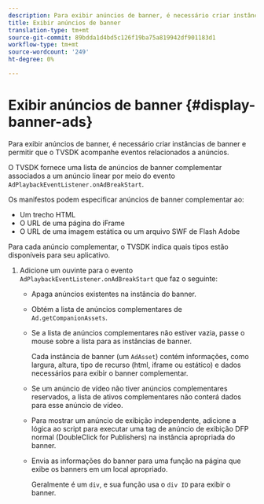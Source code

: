 ```yaml
---
description: Para exibir anúncios de banner, é necessário criar instâncias de banner e permitir que o TVSDK acompanhe eventos relacionados a anúncios.
title: Exibir anúncios de banner
translation-type: tm+mt
source-git-commit: 89bdda1d4bd5c126f19ba75a819942df901183d1
workflow-type: tm+mt
source-wordcount: '249'
ht-degree: 0%

---
```



# Exibir anúncios de banner {#display-banner-ads}

Para exibir anúncios de banner, é necessário criar instâncias de banner e permitir que o TVSDK acompanhe eventos relacionados a anúncios.

O TVSDK fornece uma lista de anúncios de banner complementar associados a um anúncio linear por meio do evento `AdPlaybackEventListener.onAdBreakStart`.

Os manifestos podem especificar anúncios de banner complementar ao:

* Um trecho HTML
* O URL de uma página do iFrame
* O URL de uma imagem estática ou um arquivo SWF de Flash Adobe

Para cada anúncio complementar, o TVSDK indica quais tipos estão disponíveis para seu aplicativo.

1. Adicione um ouvinte para o evento `AdPlaybackEventListener.onAdBreakStart` que faz o seguinte:

   * Apaga anúncios existentes na instância do banner.
   * Obtém a lista de anúncios complementares de `Ad.getCompanionAssets`.
   * Se a lista de anúncios complementares não estiver vazia, passe o mouse sobre a lista para as instâncias de banner.

      Cada instância de banner (um `AdAsset`) contém informações, como largura, altura, tipo de recurso (html, iframe ou estático) e dados necessários para exibir o banner complementar.
   * Se um anúncio de vídeo não tiver anúncios complementares reservados, a lista de ativos complementares não conterá dados para esse anúncio de vídeo.
   * Para mostrar um anúncio de exibição independente, adicione a lógica ao script para executar uma tag de anúncio de exibição DFP normal (DoubleClick for Publishers) na instância apropriada do banner.
   * Envia as informações do banner para uma função na página que exibe os banners em um local apropriado.

      Geralmente é um `div`, e sua função usa o `div ID` para exibir o banner.